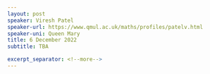 ```yaml
---
layout: post
speaker: Viresh Patel
speaker-url: https://www.qmul.ac.uk/maths/profiles/patelv.html
speaker-uni: Queen Mary
title: 6 December 2022
subtitle: TBA

excerpt_separator: <!--more-->
---
```

<!--more-->
